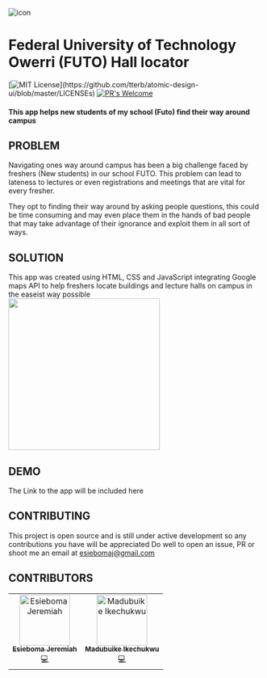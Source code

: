 ![icon](https://user-images.githubusercontent.com/57163971/90450096-bdcf5880-e0e0-11ea-8e4e-2f700129a06f.png) 
# Federal University of Technology Owerri (FUTO) Hall locator
[![MIT License](https://img.shields.io/apm/l/atomic-design-ui.svg?)](https://github.com/tterb/atomic-design-ui/blob/master/LICENSEs)
[![PR's Welcome](https://img.shields.io/badge/PRs-welcome-brightgreen.svg?style=flat)](http://makeapullrequest.com)
#### This app helps new students of my school (Futo) find their way around campus

## PROBLEM
Navigating ones way around campus has been a big challenge faced by freshers (New students) in our school FUTO.
This problem can lead to lateness to lectures or even registrations and meetings that are vital for every fresher.

They opt to finding their way around by asking people questions, this could be time consuming and may even place them in the hands of bad people that may take advantage of their ignorance and exploit them in all sort of ways.

## SOLUTION
This app was created using HTML, CSS and JavaScript integrating Google maps API to help freshers locate buildings and lecture halls on campus in the easeist way possible
<br>
<img height=300px src='https://user-images.githubusercontent.com/57163971/90418240-c5750a00-e0ac-11ea-9165-4cb27f8fe710.png'>

## DEMO
The Link to the app will be included here 

## CONTRIBUTING
This project is open source and is still under active development so any contributions you have will be appreciated
Do well to open an issue, PR or shoot me an email at esiebomaj@gmail.com


## CONTRIBUTORS

<table>
  <tr>
<td align="center"><a href="https://esiebomaj.github.io"><img src="https://avatars2.githubusercontent.com/u/57163971?s=460&u=e358bb013fcd8ebb0c0ec3000b8d47bad6a5c789&v=4" width="100px;" alt="Esieboma Jeremiah"/><br /><sub><b>Esieboma Jeremiah</b></sub></a><br /><a title="Code">💻</a></td>
    
<td align="center"><a href="https://iykelistic.github.io/"><img src="https://avatars0.githubusercontent.com/u/40811429?s=460&u=630c7699340a5478acdbd9f80c3b43ea6310d16b&v=4" width="100px;" alt="Madubuike Ikechukwu"/><br /><sub><b>Madubuike Ikechukwu</b></sub></a><br /><a title="Code">💻</a></td>
</tr>
<table/>
